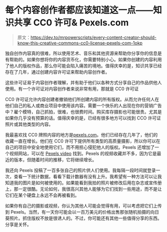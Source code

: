 # 每个内容创作者都应该知道这一点——知识共享 CC0 许可& Pexels.com

> 原文：<https://dev.to/mrpowerscripts/every-content-creator-should-know-this-creative-commons-cc0-license-pexels-com-1okp>

独自创作内容真的很难，所以使用艺术、音乐和其他资源来帮助你分享你的信息是有帮助的。如果你想将你的内容货币化，你需要特别小心。如果你创建的内容利用了他人的版权作品，那么你可能会陷入痛苦的境地。值得庆幸的是，知识共享已经存在了几年，通过创建内容许可证来帮助内容创作者。

这些许可证易于内容创作者理解，并有助于他们以各种方式分享自己的作品供他人使用。有一个许可证对内容创作者来说非常有用，那就是 CC0 许可证

CC0 许可证允许内容创建者撤销他们所创建内容的所有版权。从而允许任何人在他们自己的私人或商业项目中使用该内容。需要一个快乐的人出现在你的营销广告中？雇个模特，自己抓拍，很难，也很费时间。购买库存摄影也可能很贵。尤其是如果你几乎没有预算的话。值得庆幸的是，已经有很多地方可以找到 CCO 许可证照片或其他类型的内容。

我最喜欢找 CC0 牌照内容的地方是[pexels.com](https://pexels.com)。他们已经存在几年了，他们的收藏一直在增长。他们在 CC0 许可下提供所有类型的高质量摄影，所以你可以在自己的项目中安全地使用它们，而不用担心侵犯他人的版权。Pexels 还增加了一个视频网站，可以在 [Pexels video](https://video.pexels.com) 找到。Pexels 的视频收藏并不多，因为它是最近的版本，但随着时间的推移，它将继续增长。

我还向 Pexels 投稿了一百多张自己的照片供人们使用。我每隔一段时间就登录一次，查看一下统计数据，看看下载计数器有没有上升。我希望有一种方法可以让我知道我的图片是如何被使用的。如果能看到我拍的照片被修改后用在杂志或宣传册上，那一定很酷。无论如何，我很高兴其他人能够为它们找到一些用途，而不是让它们在某个硬盘上永远不会再被看到。

如果你有自己的摄影或视频，你认为其他人可能会觉得有用，可以考虑把它们上传到 Pexels。当然，有一天你可能会以一百万美元的价格出售那张随机拍摄的向日葵照片。抓住版权不放是很诱人的。不过，你可能还有其他一些值得分享的东西。分享是关怀。